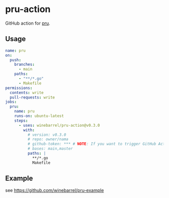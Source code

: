 # pru-action

GitHub action for [pru](https://github.com/winebarrel/pru).

## Usage

```yaml
name: pru
on:
  push:
    branches:
      - main
    paths:
      - "**/*.go"
      - Makefile
permissions:
  contents: write
  pull-requests: write
jobs:
  pru:
    name: pru
    runs-on: ubuntu-latest
    steps:
      - uses: winebarrel/pru-action@v0.3.0
        with:
          # version: v0.3.0
          # repo: owner/nama
          # github-token: *** # NOTE: If you want to trigger GitHub Actions in a merge, please use GitHub Apps or PAT
          # bases: main,master
          paths: |
            **/*.go
            Makefile
```

## Example

see https://github.com/winebarrel/pru-example
